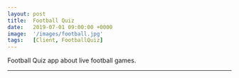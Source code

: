 ```yaml
---
layout: post
title:  Football Quiz
date:   2019-07-01 09:00:00 +0000
image:  '/images/football.jpg'
tags:   [Client, FootballQuiz]
---
```

Football Quiz app about live football games.

***
